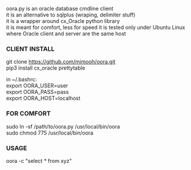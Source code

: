 oora.py is an oracle database cmdline client  
it is an alternative to sqlplus (wraping, delimiter stuff)  
it is a wrapper around cx_Oracle python library  
it is meant for comfort, less for speed
it is tested only under Ubuntu Linux where Oracle client and server are the same host

### CLIENT INSTALL

git clone https://github.com/mimooh/oora.git  
pip3 install cx_oracle prettytable  

in ~/.bashrc:  
export OORA_USER=user  
export OORA_PASS=pass  
export OORA_HOST=localhost

### FOR COMFORT

sudo ln -sf /path/to/oora.py /usr/local/bin/oora  
sudo chmod 775 /usr/local/bin/oora  

### USAGE

oora -c "select * from xyz"  

